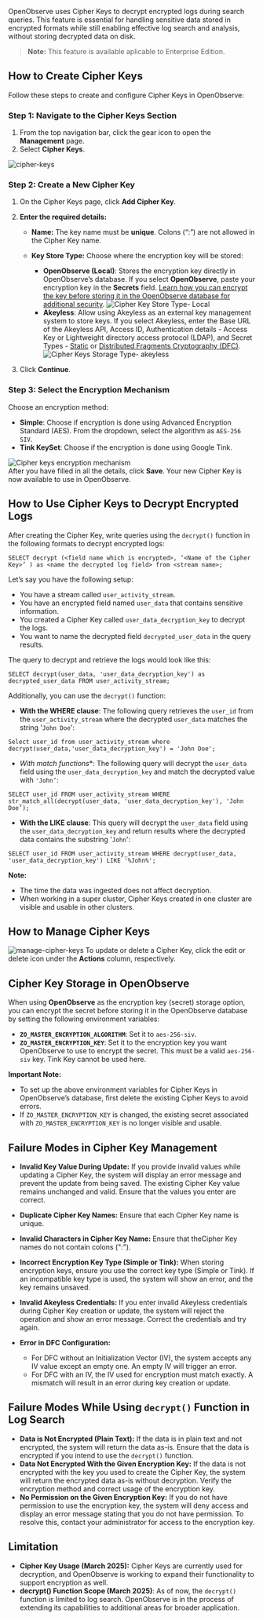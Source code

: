 OpenObserve uses Cipher Keys to decrypt encrypted logs during search queries. This feature is essential for handling sensitive data stored in encrypted formats while still enabling effective log search and analysis, without storing decrypted data on disk. 

> **Note:** This feature is available aplicable to Enterprise Edition.

## How to Create Cipher Keys

Follow these steps to create and configure Cipher Keys in OpenObserve:

### Step 1: Navigate to the Cipher Keys Section

1. From the top navigation bar, click the gear icon to open the **Management** page.  
2. Select **Cipher Keys**.

![cipher-keys](../../images/cipher-keys.png)

### Step 2: Create a New Cipher Key

1. On the Cipher Keys page, click **Add Cipher Key**.  
2. **Enter the required details:**

    - **Name:** The key name must be **unique**. Colons (“:”) are not allowed in the Cipher Key name.   
    - **Key Store Type:** Choose where the encryption key will be stored:

        - **OpenObserve (Local)**: Stores the encryption key directly in OpenObserve’s database. If you select **OpenObserve**, paste your encryption key in the **Secrets** field. [Learn how you can encrypt the key before storing it in the OpenObserve database for additional security](#cipher-key-storage-in-openobserve).
     ![Cipher Key Store Type- Local](../../images/cipher-keys-o2local.png)
        - **Akeyless**: Allow using Akeyless as an external key management system to store keys. If you select Akeyless, enter the Base URL of the Akeyless API, Access ID, Authentication details - Access Key or Lightweight directory access protocol (LDAP), and Secret Types - [Static](https://docs.akeyless.io/docs/static-secrets) or [Distributed Fragments Cryptography (DFC)](https://docs.akeyless.io/docs/zero-knowledge).
     ![Cipher Keys Storage Type- akeyless](../../images/cipher-keys-akeyless.png) 


3. Click **Continue**. 

### Step 3: Select the Encryption Mechanism

Choose an encryption method:

- **Simple**: Choose if encryption is done using Advanced Encryption Standard (AES). From the dropdown, select the algorithm as `AES-256 SIV`.  
- **Tink KeySet**: Choose if the encryption is done using Google Tink.

![Cipher keys encryption mechanism](../../images/cipher-keys-encryption-mechanism.png)  
After you have filled in all the details, click **Save**. Your new Cipher Key is now available to use in OpenObserve.

## How to Use Cipher Keys to Decrypt Encrypted Logs

After creating the Cipher Key, write queries using the `decrypt()` function in the following formats to decrypt encrypted logs:

```
SELECT decrypt (<field name which is encrypted>, ‘<Name of the Cipher Key>’ ) as <name the decrypted log field> from <stream name>;
```

Let’s say you have the following setup:

- You have a stream called `user_activity_stream`.  
- You have an encrypted field named `user_data` that contains sensitive information.  
- You created a Cipher Key called `user_data_decryption_key` to decrypt the logs.  
- You want to name the decrypted field `decrypted_user_data` in the query results.

The query to decrypt and retrieve the logs would look like this:  
```
SELECT decrypt(user_data, 'user_data_decryption_key') as decrypted_user_data FROM user_activity_stream;
```

Additionally, you can use the `decrypt()` function:

- **With the WHERE clause**: The following query retrieves the `user_id` from the `user_activity_stream` where the decrypted `user_data` matches the string '`John Doe`':  
```
Select user_id from user_activity_stream where decrypt(user_data,'user_data_decryption_key') = 'John Doe';
``` 
- **With match* functions**: The following query will decrypt the `user_data` field using the `user_data_decryption_key` and match the decrypted value with `'John’`: 
```
SELECT user_id FROM user_activity_stream WHERE str_match_all(decrypt(user_data, 'user_data_decryption_key'), 'John Doe’);
```  
- **With the LIKE clause**: This query will decrypt the `user_data` field using the `user_data_decryption_key` and return results where the decrypted data contains the substring '`John`': 
```
SELECT user_id FROM user_activity_stream WHERE decrypt(user_data, 'user_data_decryption_key') LIKE '%John%';
```

**Note:** 

- The time the data was ingested does not affect decryption.   
- When working in a super cluster, Cipher Keys created in one cluster are visible and usable in other clusters. 

## How to Manage Cipher Keys

![manage-cipher-keys](../../images/cipher-keys-manage.png) 
To update or delete a Cipher Key, click the edit or delete icon under the **Actions** column, respectively.

## Cipher Key Storage in OpenObserve 

When using **OpenObserve** as the encryption key (secret) storage option, you can encrypt the secret before storing it in the OpenObserve database by setting the following environment variables:

- **`ZO_MASTER_ENCRYPTION_ALGORITHM`**: Set it to `aes-256-siv`.   
- **`ZO_MASTER_ENCRYPTION_KEY`**: Set it to the encryption key you want OpenObserve to use to encrypt the secret. This must be a valid `aes-256-siv` key. Tink Key cannot be used here.

**Important Note:** 

- To set up the above environment variables for Cipher Keys in OpenObserve’s database, first delete the existing Cipher Keys to avoid errors.   
- If `ZO_MASTER_ENCRYPTION_KEY` is changed, the existing secret associated with `ZO_MASTER_ENCRYPTION_KEY` is no longer visible and usable. 

## Failure Modes in Cipher Key Management

- **Invalid Key Value During Update:** If you provide invalid values while updating a Cipher Key, the system will display an error message and prevent the update from being saved. The existing Cipher Key value remains unchanged and valid. Ensure that the values you enter are correct.   
- **Duplicate Cipher Key Names:** Ensure that each Cipher Key name is unique.  
- **Invalid Characters in Cipher Key Name:** Ensure that theCipher Key names do not contain colons (":").   
- **Incorrect Encryption Key Type (Simple or Tink):** When storing encryption keys, ensure you use the correct key type (Simple or Tink). If an incompatible key type is used, the system will show an error, and the key remains unsaved.  
- **Invalid Akeyless Credentials:** If you enter invalid Akeyless credentials during Cipher Key creation or update, the system will reject the operation and show an error message. Correct the credentials and try again.    
- **Error in DFC Configuration:**

    - For DFC without an Initialization Vector (IV), the system accepts any IV value except an empty one. An empty IV will trigger an error.  
    - For DFC with an IV, the IV used for encryption must match exactly. A mismatch will result in an error during key creation or update.

## Failure Modes While Using `decrypt()` Function in Log Search 

- **Data is Not Encrypted (Plain Text):** If the data is in plain text and not encrypted, the system will return the data as-is. Ensure that the data is encrypted if you intend to use the `decrypt()` function.  
- **Data Not Encrypted With the Given Encryption Key:** If the data is not encrypted with the key you used to create the Cipher Key, the system will return the encrypted data as-is without decryption. Verify the encryption method and correct usage of the encryption key.  
- **No Permission on the Given Encryption Key:** If you do not have permission to use the encryption key, the system will deny access and display an error message stating that you do not have permission. To resolve this, contact your administrator for access to the encryption key.

## Limitation

- **Cipher Key Usage (March 2025):** Cipher Keys are currently used for decryption, and OpenObserve is working to expand their functionality to support encryption as well.   
- **decrypt() Function Scope (March 2025)**: As of now, the `decrypt()` function is limited to log search. OpenObserve is in the process of extending its capabilities to additional areas for broader application. 

